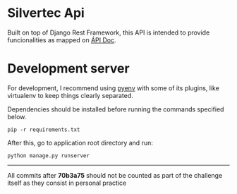 # Silvertec Api

Built on top of Django Rest Framework, this API is intended to provide funcionalities as mapped on [ÁPI Doc](https://github.com/isaquealves/silvertec-api-doc).

# Development server

For development, I recommend using [pyenv](https://github.com/pyenv/pyenv) with some of its plugins, like virtualenv to keep things clearly separated.

Dependencies should be installed before running the commands specified below.

``` pip -r requirements.txt ```

After this, go to application root directory and run:

``` python manage.py runserver ```

---

All commits after **70b3a75** should not be counted as part of the challenge itself as they consist in personal practice
